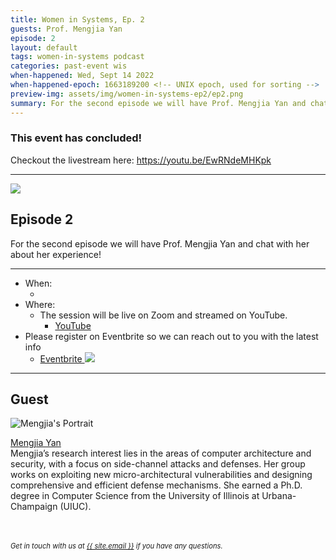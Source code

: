 ```yaml
---
title: Women in Systems, Ep. 2
guests: Prof. Mengjia Yan
episode: 2
layout: default
tags: women-in-systems podcast
categories: past-event wis
when-happened: Wed, Sept 14 2022
when-happened-epoch: 1663189200 <!-- UNIX epoch, used for sorting -->
preview-img: assets/img/women-in-systems-ep2/ep2.png
summary: For the second episode we will have Prof. Mengjia Yan and chat with her about her experience!
---
```


### This event has concluded!
Checkout the livestream here: <a target=_blank class="external-link" href="https://youtu.be/EwRNdeMHKpk">https://youtu.be/EwRNdeMHKpk</a>

<hr>


<img src="{{ 'assets/img/women-in-systems-ep2/ep2.png' | relative_url }}"/>

## Episode 2
For the second episode we will have Prof. Mengjia Yan and chat with her about her experience!


<!-- <div class="section-header">Submit your questions!</div>
<div class="section-content">
    <iframe class="loading-white-bg" src="https://app.sli.do/event/gvurjFQQGviwjztFyoXVbe/live/questions" height="100%" width="100%" style="min-height: 560px;"></iframe>
</div> -->

<hr>

* When:
  * <div style="font-weight: bold;" class="time-fmt-local" data-start="1663189200" data-duration="3600" data-show-timezone-link="true"></div>
* Where:  
  * The session will be live on Zoom and streamed on YouTube.
    * <a href="https://youtu.be/EwRNdeMHKpk" target=_blank class="external-link">YouTube</a> 
* Please register on Eventbrite so we can reach out to you with the latest info
  * <a target=_blank class="text-small" href="https://www.eventbrite.com/e/studentssystems-women-in-systems-ep-2-tickets-413731521117">Eventbrite <img class="line-height" src="https://upload.wikimedia.org/wikipedia/commons/e/e4/Eventbrite_Logo.svg"/></a>
<hr>


<!-- <div class="section-header">Submit your questions!</div>
<div class="section-content">
    <iframe class="loading-white-bg" src="https://app.sli.do/event/muvx8icUQr3w3kz6kNaEXA" height="100%" width="100%" style="min-height: 560px;"></iframe>
</div>
<br> -->

## Guest

<div class="bio">
<img class="headshot" src="https://avatars.githubusercontent.com/u/6825299?v=4" alt="Mengjia's Portrait"/>

<a target=_blank href="https://people.csail.mit.edu/mengjia/">Mengjia Yan</a><br>
Mengjia’s research interest lies in the areas of computer architecture and security, with a focus on side-channel attacks and defenses. Her group works on exploiting new micro-architectural vulnerabilities and designing comprehensive and efficient defense mechanisms. She earned a Ph.D. degree in Computer Science from the University of Illinois at Urbana-Champaign (UIUC).

</div><br>

<!-- <hr> -->
<br>
<div style="font-size: 0.8em;">
    <i>
    Get in touch with us at <a class="external-link" target='_blank' href="mailto:{{ site.email }}">{{ site.email }}</a> if you have any questions.
    </i>
</div>
<br>


